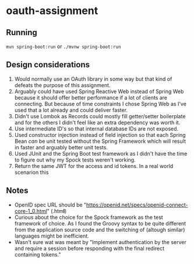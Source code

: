 # oauth-assignment

## Running
`mvn spring-boot:run` or `./mvnw spring-boot:run`

## Design considerations
1. Would normally use an OAuth library in some way but that kind of defeats the purpose of this assignment. 
2. Arguably could have used Spring Reactive Web instead of Spring Web because it should offer better performance
if a lot of clients are connecting. But because of time constraints I chose Spring Web as I've used that a lot already 
and could deliver faster.
3. Didn't use Lombok as Records could mostly fill getter/setter boilerplate and for the others I didn't feel like an 
extra dependency was worth it.
4. Use intermediate ID's so that internal database IDs are not exposed.
5. Used constructor injection instead of field injection so that each Spring Bean _can_ be unit tested without the 
Spring Framework which will result in faster and arguably better unit tests.
6. Used JUnit and the Spring Boot test framework as I didn't have the time to figure out why my Spock tests weren't 
working.
7. Return the same JWT for the access and id tokens. In a real world scenarion this 

## Notes
- OpenID spec URL should be "https://openid.net/specs/openid-connect-core-1_0.html" (.htm**l**)
- Curious about the choice for the Spock framework as the test framework of choice. As I found the Groovy syntax
to be quite different from the application source code and the switching of (altough similar) languages might be 
inefficient.
- Wasn't sure wat was meant by "Implement authentication by the server and require a session before responding with 
the final redirect containing tokens."